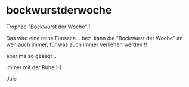 bockwurstderwoche
=================

Trophäe "Bockwurst der Woche" ! 

Das wird eine reine Funseite .. bez. kann die "Bockwurst der Woche" 
an wen auch immer, für was auch immer verliehen werden !!

aber ma so gesagt .. 

immer mit der Ruhe :-)

Jule
